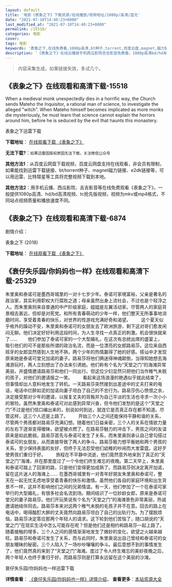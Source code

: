 ```yaml
---
layout: default
title: '电影《表象之下》下载资源/在线播放/视频地址/1080p/高清/蓝光'
date: "2021-07-10T14:40:23+0800"
last_modified_at: "2021-07-10T14:40:23+0800"
permalink: /15518/
categories: 电影
cover:
tags: 电影
keywords: '表象之下,在线免费看,1080p高清,bt种子,torrent,百度云盘,magnet,磁力链,迅雷下载资源'
description: '《表象之下》在线云播放手机西瓜影院吉吉影音免费看，1080p高清bd/hd未删减完整版和tc抢先枪版，mkv/mp4格式，附带bt/torrent种子、magnet/磁力链、百度云盘、网盘资源迅雷下载链接'
---
```


>内容采集生成，如果链接失效，多试几个。


## 《表象之下》在线观看和高清下载-15518

When a medieval monk unexpectedly dies in a horrific way, the Church sends Mateho the Inquisitor, a rational man of science, to investigate the alleged "witch". When Mateho himself becomes implicated as more monks die mysteriously, he must learn that science cannot explain the horrors around him, before he is seduced by the evil that haunts this monastery.


表象之下迅雷下载

**下载地址**： [在线观看下载 《表象之下》](https://www.993dy.com//vod-detail-id-33968.html) 


**无法下载?**：`如果迅雷因版权原因无法下载，关注微信公众号 `

**其他方法1**：从百度云网盘下载视频，百度云网盘支持在线观看，非会员有限制，如果能找到迅雷下载链接、bt/torrent种子、magnet磁力链接、e2dk链接等，可以用迅雷、比特彗星等工具将完整视频下载到本地。

**其他方法2**：用手机云播、西瓜影院、吉吉影音等在线免费观看《表象之下》，一般提供1080p高清、hd/bd高清视频、tc抢先版视频，视频为mkv或mp4格式，不同站点视频质量和播放速度不同。


## 《表象之下》在线观看和高清下载-6874

剧情介绍：


表象之下 (2018)

**下载地址**： [在线观看下载 《表象之下》](https://www.btbtdy.me/btdy/dy14153.html) 


## 《衰仔失乐园/你妈妈也一样》在线观看和高清下载-25329

朱里奥和泰诺可是墨西哥城里的一对十七岁少年。泰诺可家境富裕，父亲是著名的政治家，其实利用职权大行腐败之道；母亲虽然出身上流社会，不过也是个轻浮之人。而朱里奥则来自普通的中产阶级家庭，姐姐是左翼活动家。尽管两人的家庭背景相去甚远，但却是对死党。和所有青春萌动的少年一样，他们整天无所事事地消磨时间，享受着青春的快乐，对世界的性游戏充满好奇和渴望。 　　这个夏天似乎格外的躁动不安，朱里奥和泰诺可的女朋友去了欧洲旅游，剩下这对哥们愈发闲闷无聊。他们决定好好利用这段时间，为人生寻找一点真正的刺激。机会很快就来了…… 　　他们参加了泰诺可家的一个大型婚礼，在这次有总统出席的盛宴上，吸引他们的可不是那些所谓的政治名流，而是一位漂亮的女郎路易莎。这位来自西班牙的女郎显然感到人生地不熟，两个少年的热情赢得了她的好感。搭讪中才发现原来她是泰诺可堂兄加诺的妻子。路易莎将他们俩迷得神魂颠倒，当得知她想去海滩游玩时，两人立刻想出了办法来引诱她。他们称有个名为“天堂之门”的海滩异常美丽，并盛情邀请路易莎和他们一同出行。但这位少妇显然只把他们当作稚气未脱的孩子，对他们的邀请报之一笑。 　　看起来这场浪漫的艳遇似乎就此结束了，但事情却出人意料地发生了转机。一天路易莎突然接到出差途中的丈夫打来的电话，电话中烂醉如泥的加诺向妻子坦白了自己的不忠行为。路易莎伤心愤恨之余，决定接受那对少年的邀请，以报复丈夫的背叛并为自己平淡的生活也寻求一次小小的冒险。虽然朱里奥和泰诺可对此感到异常兴奋，但令他们发愁的是这个&ldquo;天堂之门”不过是他们信口编出来的，别说如何到达，就连它是否真正存在都不知道。尽管这样，这三个人还是上路了。 　　开始三个人之间还能保持平静和谐的关系，尽管两个男孩都对路易莎充满幻想。随着他们日益亲密，三个人的关系在情欲力量的左右下逐渐变得暧昧，欲望被点燃了。在路易莎魅力的冲击下，男孩之间的友谊原来是如此脆弱。路易莎首先与泰诺可发生了关系，而朱里奥则承认自己曾勾搭过泰诺可的女朋友，从而直接导致了两人的争斗。路易莎极力想平衡她和两个男孩的关系，至少保持表面的友好，但终于无法忍受他们幼稚的吵闹而大发雷霆。这好歹使男孩们重归于好。 　　旅程在不平静中流逝，他们竟然意外地来到了真正的&ldquo;天堂之门”海滩，并在那里度过了一个令他们终生难忘的夜晚。第二天早上，朱里奥和泰诺可踏上了回家的路，只是他们变得更加成熟了。而路易莎则决定离开加诺，留在这片迷人的海滩上&hellip;… 在墨西哥城里有一对青年好朋友朱里奥和泰诺可，整天在一起无忧无虑地享受着青春的快乐和激情。虽然他们各自的家庭环境和出生背景不一样，这并不影响他们之间的兄弟情谊。有一天，他们参加了一个在泰诺可家举行的大型婚礼，有很多社会名流到场。期间结识了一位妙龄女郎，原来是泰诺可堂兄的妻子路易莎。他们开玩笑说有个名为&ldquo;天堂之门”的海滩景色非常美丽，热诚邀请她结伴同去。路易莎本来对这两个稚气未脱的毛孩子并不在意。回去的路上在电话中，喝得酩酊大醉的丈夫竟然向路易莎坦白了自己的出轨行为。为了摆脱烦恼，路易莎决定答应那两个年轻人的请求。这下轮到他们苦恼了，随口胡说的“天堂之门”在现实生活中怎么可能存在呢？但是他们还是相约和路易莎一起上路了。随着接触的增多，三个人之间的感情渐渐地发生了微妙的变化，欲望之火越来越旺。路易莎和泰诺可发生了关系，而与此同时，朱里奥说出自己曾经和泰诺可的女朋友暧昧的秘密。三个人陷入了一场吵吵嚷嚷的争斗。最后意想不到的事情发生了，他们竟然真的来到了&ldquo;天堂之门”海滩。度过了令人终生难忘的美妙夜晚之后，两个年轻人也终于重归于好。而路易莎则是打算永远留在这个美丽的沙滩。


衰仔失乐园/你妈妈也一样迅雷下载

**详情查看**： [《衰仔失乐园/你妈妈也一样》详情介绍](/movie/25329/)， **查看更多**：[本站资源大全](/movie/t/all/)

